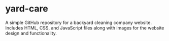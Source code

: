 # yard-care
A simple GitHub repository for a backyard cleaning company website. Includes HTML, CSS, and JavaScript files along with images for the website design and functionality.
